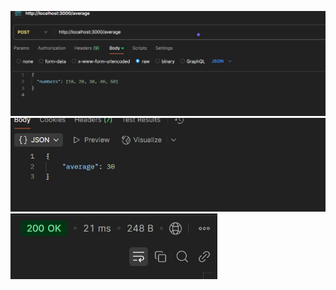 ![Alt Text](https://github.com/sidkalla04/220736/blob/main/image/WhatsApp%20Image%202025-03-22%20at%2013.17.46_a94b91dc.jpg)
![Alt Text](https://github.com/sidkalla04/220736/blob/main/image/WhatsApp%20Image%202025-03-22%20at%2013.18.03_2ebacc2c.jpg)
![Alt Text](https://github.com/sidkalla04/220736/blob/main/image/WhatsApp%20Image%202025-03-22%20at%2013.18.16_86f9d708.jpg)
